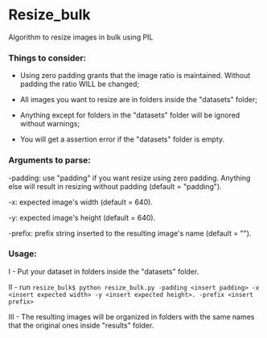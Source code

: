 # Resize_bulk
Algorithm to resize images in bulk using PIL



### Things to consider:
- Using zero padding grants that the image ratio is maintained. Without padding the ratio WILL be changed;


- All images you want to resize are in folders inside the "datasets" folder;


- Anything except for folders in the "datasets" folder will be ignored without warnings;


- You will get a assertion error if the "datasets" folder is empty.

### Arguments to parse:
-padding: use "padding" if you want resize using zero padding. Anything else will result in resizing without padding (default = "padding"). 

-x: expected image's width (default = 640).

-y: expected image's height (default = 640).

-prefix: prefix string inserted to the resulting image's name (default = "").

### Usage:
I - Put your dataset in folders inside the "datasets" folder.

II - run `resize_bulk$ python resize_bulk.py -padding <insert padding> -x <insert expected width> -y <insert expected height>. -prefix <insert prefix>` 

III - The resulting images will be organized in folders with the same names that the original ones inside "results" folder.

 